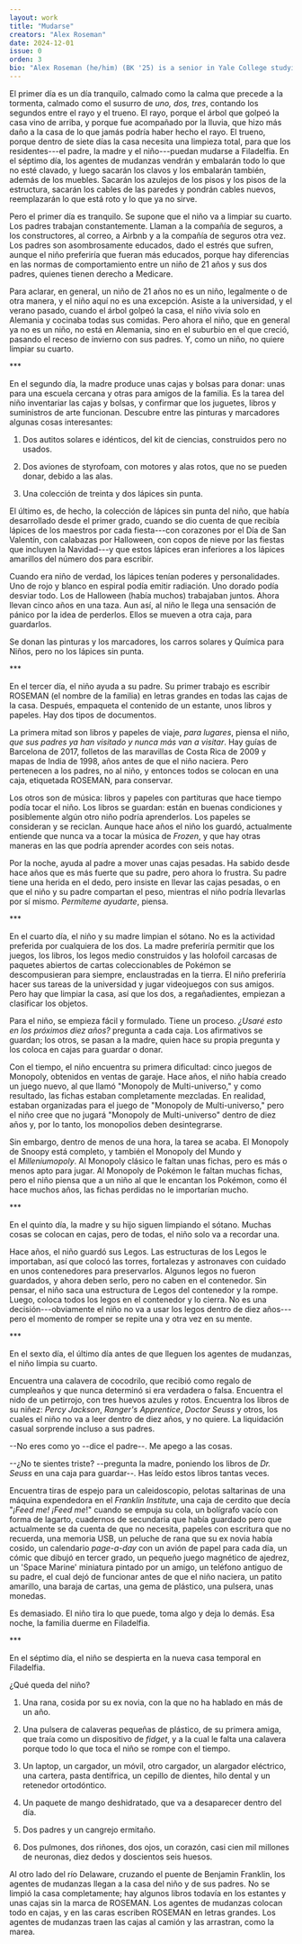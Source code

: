 ```yaml
---
layout: work
title: "Mudarse"
creators: "Alex Roseman"
date: 2024-12-01
issue: 0
orden: 3
bio: "Alex Roseman (he/him) (BK '25) is a senior in Yale College studying physics. Following graduation, he plans to spend his time working, at a job, which he will find and then have. He imagines this will involve health insurance somehow. His most recent favorite book is _O Caledonia_ by Elspeth Barker."
---
```


El primer día es un día tranquilo, calmado como la calma que precede a la tormenta, calmado como el susurro de _uno, dos, tres_, contando los segundos entre el rayo y el trueno. El rayo, porque el árbol que golpeó la casa vino de arriba, y porque fue acompañado por la lluvia, que hizo más daño a la casa de lo que jamás podría haber hecho el rayo. El trueno, porque dentro de siete días la casa necesita una limpieza total, para que los residentes---el padre, la madre y el niño---puedan mudarse a Filadelfia. En el séptimo día, los agentes de mudanzas vendrán y embalarán todo lo que no esté clavado, y luego sacarán los clavos y los embalarán también, además de los muebles. Sacarán los azulejos de los pisos y los pisos de la estructura, sacarán los cables de las paredes y pondrán cables nuevos, reemplazarán lo que está roto y lo que ya no sirve.

Pero el primer día es tranquilo. Se supone que el niño va a limpiar su cuarto. Los padres trabajan constantemente. Llaman a la compañía de seguros, a los constructores, al correo, a Airbnb y a la compañía de seguros otra vez. Los padres son asombrosamente educados, dado el estrés que sufren, aunque el niño preferiría que fueran más educados, porque hay diferencias en las normas de comportamiento entre un niño de 21 años y sus dos padres, quienes tienen derecho a Medicare.

Para aclarar, en general, un niño de 21 años no es un niño, legalmente o
de otra manera, y el niño aquí no es una excepción. Asiste a la
universidad, y el verano pasado, cuando el árbol golpeó la casa, el niño
vivía solo en Alemania y cocinaba todas sus comidas. Pero ahora el niño,
que en general ya no es un niño, no está en Alemania, sino en el
suburbio en el que creció, pasando el receso de invierno con sus padres.
Y, como un niño, no quiere limpiar su cuarto.

\*\*\*

En el segundo día, la madre produce unas cajas y bolsas para donar: unas
para una escuela cercana y otras para amigos de la familia. Es la tarea
del niño inventariar las cajas y bolsas, y confirmar que los juguetes,
libros y suministros de arte funcionan. Descubre entre las pinturas y
marcadores algunas cosas interesantes:

1.  Dos autitos solares e idénticos, del kit de ciencias, construidos
    pero no usados.

2.  Dos aviones de styrofoam, con motores y alas rotos, que no se pueden
    donar, debido a las alas.

3.  Una colección de treinta y dos lápices sin punta.

El último es, de hecho, la colección de lápices sin punta del niño, que
había desarrollado desde el primer grado, cuando se dio cuenta de que
recibía lápices de los maestros por cada fiesta---con corazones por el
Día de San Valentín, con calabazas por Halloween, con copos de nieve por
las fiestas que incluyen la Navidad---y que estos lápices eran
inferiores a los lápices amarillos del número dos para escribir.

Cuando era niño de verdad, los lápices tenían poderes y personalidades.
Uno de rojo y blanco en espiral podía emitir radiación. Uno dorado podía
desviar todo. Los de Halloween (había muchos) trabajaban juntos. Ahora
llevan cinco años en una taza. Aun así, al niño le llega una sensación
de pánico por la idea de perderlos. Ellos se mueven a otra caja, para
guardarlos.

Se donan las pinturas y los marcadores, los carros solares y Química
para Niños, pero no los lápices sin punta.

\*\*\*

En el tercer día, el niño ayuda a su padre. Su primer trabajo es
escribir ROSEMAN (el nombre de la familia) en letras grandes en todas
las cajas de la casa. Después, empaqueta el contenido de un estante,
unos libros y papeles. Hay dos tipos de documentos.

La primera mitad son libros y papeles de viaje, _para lugares_, piensa
el niño, _que sus padres ya han visitado y nunca más van a visitar_. Hay
guías de Barcelona de 2017, folletos de las maravillas de Costa Rica de
2009 y mapas de India de 1998, años antes de que el niño naciera. Pero
pertenecen a los padres, no al niño, y entonces todos se colocan en una
caja, etiquetada ROSEMAN, para conservar.

Los otros son de música: libros y papeles con partituras que hace tiempo
podía tocar el niño. Los libros se guardan: están en buenas condiciones
y posiblemente algún otro niño podría aprenderlos. Los papeles se
consideran y se reciclan. Aunque hace años el niño los guardó,
actualmente entiende que nunca va a tocar la música de *Frozen*, y que
hay otras maneras en las que podría aprender acordes con seis notas.

Por la noche, ayuda al padre a mover unas cajas pesadas. Ha sabido desde
hace años que es más fuerte que su padre, pero ahora lo frustra. Su
padre tiene una herida en el dedo, pero insiste en llevar las cajas
pesadas, o en que el niño y su padre compartan el peso, mientras el niño
podría llevarlas por sí mismo. *Permíteme ayudarte*, piensa.

\*\*\*

En el cuarto día, el niño y su madre limpian el sótano. No es la
actividad preferida por cualquiera de los dos. La madre preferiría
permitir que los juegos, los libros, los legos medio construidos y las
holofoil carcasas de paquetes abiertos de cartas coleccionables de
Pokémon se descompusieran para siempre, enclaustradas en la tierra. El
niño preferiría hacer sus tareas de la universidad y jugar videojuegos
con sus amigos. Pero hay que limpiar la casa, así que los dos, a
regañadientes, empiezan a clasificar los objetos.

Para el niño, se empieza fácil y formulado. Tiene un proceso. *¿Usaré
esto en los próximos diez años?* pregunta a cada caja. Los afirmativos
se guardan; los otros, se pasan a la madre, quien hace su propia
pregunta y los coloca en cajas para guardar o donar.

Con el tiempo, el niño encuentra su primera dificultad: cinco juegos de
Monopoly, obtenidos en ventas de garaje. Hace años, el niño había creado
un juego nuevo, al que llamó "Monopoly de Multi-universo," y como
resultado, las fichas estaban completamente mezcladas. En realidad,
estaban organizadas para el juego de "Monopoly de Multi-universo," pero
el niño cree que no jugará "Monopoly de Multi-universo" dentro de diez
años y, por lo tanto, los monopolios deben desintegrarse.

Sin embargo, dentro de menos de una hora, la tarea se acaba. El Monopoly
de Snoopy está completo, y también el Monopoly del Mundo y
el *Milleniumopoly*. Al Monopoly clásico le faltan unas fichas, pero es
más o menos apto para jugar. Al Monopoly de Pokémon le faltan muchas
fichas, pero el niño piensa que a un niño al que le encantan los
Pokémon, como él hace muchos años, las fichas perdidas no le importarían
mucho.

\*\*\*

En el quinto día, la madre y su hijo siguen limpiando el sótano. Muchas
cosas se colocan en cajas, pero de todas, el niño solo va a recordar
una.

Hace años, el niño guardó sus Legos. Las estructuras de los Legos le
importaban, así que colocó las torres, fortalezas y astronaves con
cuidado en unos contenedores para preservarlos. Algunos legos no fueron
guardados, y ahora deben serlo, pero no caben en el contenedor. Sin
pensar, el niño saca una estructura de Legos del contenedor y la rompe.
Luego, coloca todos los legos en el contenedor y lo cierra. No es una
decisión---obviamente el niño no va a usar los legos dentro de diez
años---pero el momento de romper se repite una y otra vez en su mente.

\*\*\*

En el sexto día, el último día antes de que lleguen los agentes de
mudanzas, el niño limpia su cuarto.

Encuentra una calavera de cocodrilo, que recibió como regalo de
cumpleaños y que nunca determinó si era verdadera o falsa. Encuentra el
nido de un petirrojo, con tres huevos azules y rotos. Encuentra los
libros de su niñez: *Percy Jackson*, *Ranger's Apprentice*, *Doctor
Seuss* y otros, los cuales el niño no va a leer dentro de diez años, y
no quiere. La liquidación casual sorprende incluso a sus padres.

--No eres como yo --dice el padre--. Me apego a las cosas.

--¿No te sientes triste? --pregunta la madre, poniendo los libros
de *Dr. Seuss* en una caja para guardar--. Has leído estos libros tantas
veces.

Encuentra tiras de espejo para un caleidoscopio, pelotas saltarinas de
una máquina expendedora en el _Franklin Institute_, una caja de cerdito
que decía "_¡Feed me! ¡Feed me_!" cuando se empuja su cola, un bolígrafo
vacío con forma de lagarto, cuadernos de secundaria que había guardado
pero que actualmente se da cuenta de que no necesita, papeles con
escritura que no recuerda, una memoria USB, un peluche de rana que su ex
novia había cosido, un calendario *page-a-day* con un avión de papel
para cada día, un cómic que dibujó en tercer grado, un pequeño juego
magnético de ajedrez, un 'Space Marine' miniatura pintado por un amigo,
un teléfono antiguo de su padre, el cual dejó de funcionar antes de que
el niño naciera, un patito amarillo, una baraja de cartas, una gema de
plástico, una pulsera, unas monedas.

Es demasiado. El niño tira lo que puede, toma algo y deja lo demás. Esa
noche, la familia duerme en Filadelfia.

\*\*\*

En el séptimo día, el niño se despierta en la nueva casa temporal en
Filadelfia.

¿Qué queda del niño?

1.  Una rana, cosida por su ex novia, con la que no ha hablado en más de
    un año.

2.  Una pulsera de calaveras pequeñas de plástico, de su primera amiga,
    que traía como un dispositivo de *fidget*, y a la cual le falta una
    calavera porque todo lo que toca el niño se rompe con el tiempo.

3.  Un laptop, un cargador, un móvil, otro cargador, un alargador
    eléctrico, una cartera, pasta dentífrica, un cepillo de dientes,
    hilo dental y un retenedor ortodóntico.

4.  Un paquete de mango deshidratado, que va a desaparecer dentro del
    día.

5.  Dos padres y un cangrejo ermitaño.

6.  Dos pulmones, dos riñones, dos ojos, un corazón, casi cien mil
    millones de neuronas, diez dedos y doscientos seis huesos.

Al otro lado del río Delaware, cruzando el puente de Benjamin Franklin,
los agentes de mudanzas llegan a la casa del niño y de sus padres. No se
limpió la casa completamente; hay algunos libros todavía en los estantes
y unas cajas sin la marca de ROSEMAN. Los agentes de mudanzas colocan
todo en cajas, y en las caras escriben ROSEMAN en letras grandes. Los
agentes de mudanzas traen las cajas al camión y las arrastran, como la
marea.
